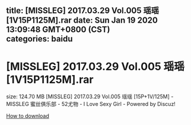 
title: [MISSLEG] 2017.03.29 Vol.005 瑶瑶[1V15P1125M].rar
date: Sun Jan 19 2020 13:09:48 GMT+0800 (CST)    
categories: baidu
---

# [MISSLEG] 2017.03.29 Vol.005 瑶瑶[1V15P1125M].rar
size: 124.70 MB
 [MISSLEG] 2017.03.29 Vol.005 瑶瑶 [15P+1V/125M] - MISSLEG 蜜丝俱乐部 - 52尤物 - I Love Sexy Girl - Powered by Discuz!
 

[How to download](https://bpcam.bemobtrk.com/go/2ceec3aa-1ca2-46d6-b9ff-aaa5c184517c?jno=37)